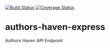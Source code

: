 [![Build Status](https://travis-ci.com/jeanjoe/authors-haven-express.svg?branch=develop)](https://travis-ci.com/jeanjoe/authors-haven-express)
[![Coverage Status](https://coveralls.io/repos/github/jeanjoe/authors-haven-express/badge.svg?branch=develop)](https://coveralls.io/github/jeanjoe/authors-haven-express?branch=develop)

# authors-haven-express
Authors Haven API Endpoint
